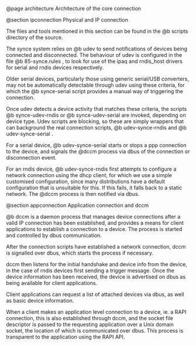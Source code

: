 @page architecture Architecture of the core connection

@section ipconnection Physical and IP connection

The files and tools mentioned in this section can be found in the @b scripts directory of the source.

The synce system relies on @b udev to send notifications of devices being connected and disconnected.
The behaviour of udev is configured in the file @b 85-synce.rules , to look for use of the ipaq and
rndis_host drivers for serial and rndis devices respectively.

Older serial devices, particularly those using generic serial/USB converters, may not be automatically
detectable through udev using these criteria, for which the @b synce-serial script provides a manual
way of triggering the connection.

Once udev detects a device activity that matches these criteria, the scripts @b synce-udev-rndis or
@b synce-udev-serial are invoked, depending on device type. Udev scripts are blocking, so these are
simply wrappers that can background the real connection scripts, @b udev-synce-rndis and
@b udev-synce-serial .

For a serial device, @b udev-synce-serial starts or stops a ppp connection to the device, and signals
the @dccm process via dbus of the connection or disconnection event.

For an rndis device, @b udev-synce-rndis first attempts to configure a network connection
using the dhcp client, for which we use a simple customised configuration, since many distributions
have a default configuration that is unsuitable for this. If this fails, it falls back to a static
network. The @dccm process is then notified via dbus.

@section appconnection Application connection and dccm

@b dccm is a daemon process that manages device connections after a valid IP connection has been
established, and provides a means for client applications to establish a connection to a device. The
process is started and controlled by dbus communication.

After the connection scripts have established a network connection, dccm is signalled over dbus, which
starts the process if necessary.

dccm then listens for the initial handshake and device info from the device, in the case of rndis devices
first sending a trigger message. Once the device information has been received, the device is advertised
on dbus as being available for client applications.

Client applications can request a list of attached devices via dbus, as well as basic device information.

When a client makes an application level connection to a device, ie. a RAPI connection, this is also
established through dccm, and the socket file descriptor is passed to the requesting application over a
Unix domain socket, the location of which is communicated over dbus. This process is transparent to the
application using the RAPI API.

